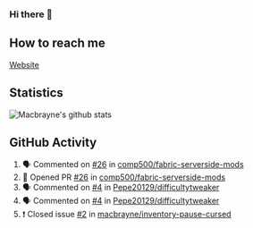 ### Hi there 👋
## How to reach me
[Website](https://macbrayne.de)
<!--
Missing: Email
-->
## Statistics
![Macbrayne's github stats](https://github-readme-stats.vercel.app/api?username=macbrayne&count_private=true&include_all_commits=true&show_icons=true&hide=stars)
## GitHub Activity
<!--START_SECTION:activity-->
1. 🗣 Commented on [#26](https://github.com/comp500/fabric-serverside-mods/issues/26) in [comp500/fabric-serverside-mods](https://github.com/comp500/fabric-serverside-mods)
2. 💪 Opened PR [#26](https://github.com/comp500/fabric-serverside-mods/pull/26) in [comp500/fabric-serverside-mods](https://github.com/comp500/fabric-serverside-mods)
3. 🗣 Commented on [#4](https://github.com/Pepe20129/difficultytweaker/issues/4) in [Pepe20129/difficultytweaker](https://github.com/Pepe20129/difficultytweaker)
4. 🗣 Commented on [#4](https://github.com/Pepe20129/difficultytweaker/issues/4) in [Pepe20129/difficultytweaker](https://github.com/Pepe20129/difficultytweaker)
5. ❗️ Closed issue [#2](https://github.com/macbrayne/inventory-pause-cursed/issues/2) in [macbrayne/inventory-pause-cursed](https://github.com/macbrayne/inventory-pause-cursed)
<!--END_SECTION:activity-->


<!--
**macbrayne/macbrayne** is a ✨ _special_ ✨ repository because its `README.md` (this file) appears on your GitHub profile.

Here are some ideas to get you started:

- 🔭 I’m currently working on ...
- 🌱 I’m currently learning ...
- 👯 I’m looking to collaborate on ...
- 🤔 I’m looking for help with ...
- 💬 Ask me about ...
- 📫 How to reach me: ...
- 😄 Pronouns: ...
- ⚡ Fun fact: ...
-->
